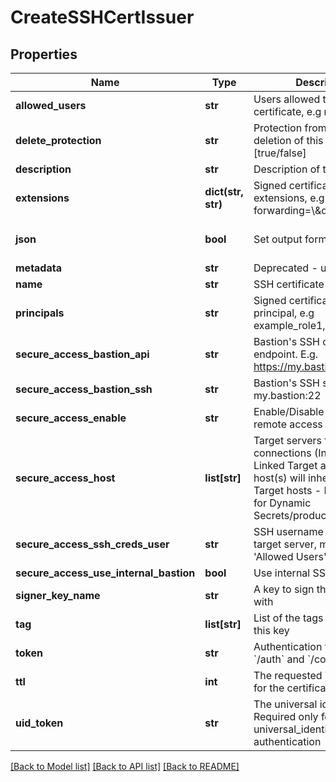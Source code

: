 # CreateSSHCertIssuer

## Properties
Name | Type | Description | Notes
------------ | ------------- | ------------- | -------------
**allowed_users** | **str** | Users allowed to fetch the certificate, e.g root,ubuntu | 
**delete_protection** | **str** | Protection from accidental deletion of this item [true/false] | [optional] 
**description** | **str** | Description of the object | [optional] 
**extensions** | **dict(str, str)** | Signed certificates with extensions, e.g permit-port-forwarding&#x3D;\\\&quot;\\\&quot; | [optional] 
**json** | **bool** | Set output format to JSON | [optional] [default to False]
**metadata** | **str** | Deprecated - use description | [optional] 
**name** | **str** | SSH certificate issuer name | 
**principals** | **str** | Signed certificates with principal, e.g example_role1,example_role2 | [optional] 
**secure_access_bastion_api** | **str** | Bastion&#39;s SSH control API endpoint. E.g. https://my.bastion:9900 | [optional] 
**secure_access_bastion_ssh** | **str** | Bastion&#39;s SSH server. E.g. my.bastion:22 | [optional] 
**secure_access_enable** | **str** | Enable/Disable secure remote access [true/false] | [optional] 
**secure_access_host** | **list[str]** | Target servers for connections (In case of Linked Target association, host(s) will inherit Linked Target hosts - Relevant only for Dynamic Secrets/producers) | [optional] 
**secure_access_ssh_creds_user** | **str** | SSH username to connect to target server, must be in &#39;Allowed Users&#39; list | [optional] 
**secure_access_use_internal_bastion** | **bool** | Use internal SSH Bastion | [optional] 
**signer_key_name** | **str** | A key to sign the certificate with | 
**tag** | **list[str]** | List of the tags attached to this key | [optional] 
**token** | **str** | Authentication token (see &#x60;/auth&#x60; and &#x60;/configure&#x60;) | [optional] 
**ttl** | **int** | The requested Time To Live for the certificate, in seconds | 
**uid_token** | **str** | The universal identity token, Required only for universal_identity authentication | [optional] 

[[Back to Model list]](../README.md#documentation-for-models) [[Back to API list]](../README.md#documentation-for-api-endpoints) [[Back to README]](../README.md)


